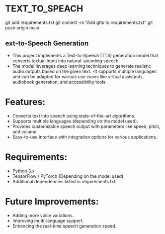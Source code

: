 # TEXT_TO_SPEACH
git add requirements.txt
git commit -m "Add gtts to requirements.txt"
git push origin main

 ## ext-to-Speech Generation
- This project implements a Text-to-Speech (TTS) generation model that converts textual input into natural-sounding speech. 
- The model leverages deep learning techniques to generate realistic audio outputs based on the given text.
-It supports multiple languages and can be adapted for various use cases like virtual assistants, audiobook generation, and accessibility tools.

# Features:
- Converts text into speech using state-of-the-art algorithms.
- Supports multiple languages (depending on the model used).
- Provides customizable speech output with parameters like speed, pitch, and volume.
- Easy-to-use interface with integration options for various applications.
 # Requirements:
- Python 3.x
- TensorFlow / PyTorch (Depending on the model used)
- Additional dependencies listed in requirements.txt
# Future Improvements:
- Adding more voice variations.
- Improving multi-language support.
- Enhancing the real-time speech generation speed.
